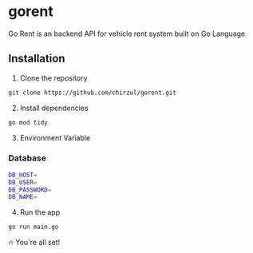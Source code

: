 # gorent

Go Rent is an backend API for vehicle rent system built on Go Language

## Installation

1. Clone the repository

```bash
git clone https://github.com/chirzul/gorent.git
```

2. Install dependencies

```bash
go mod tidy
```

3. Environment Variable

### Database

```bash
DB_HOST=
DB_USER=
DB_PASSWORD=
DB_NAME=
```

4. Run the app

```bash
go run main.go
```

:fire: You're all set!

